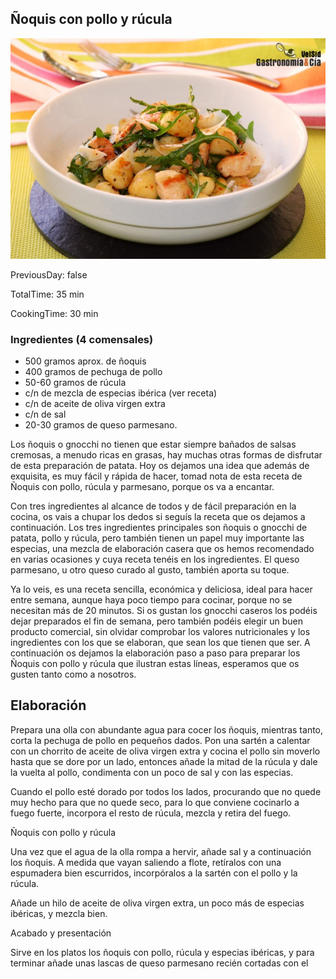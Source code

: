 [title]: #()

## Ñoquis con pollo y rúcula

[img]: #()

![](../docs/imgs/0035-gnocchi_pollo_rucula1.jpg)

[#url]:#()

[](https://gastronomiaycia.republica.com/2016/05/03/noquis-con-pollo-y-rucula/)

[recipe-time]: #()

PreviousDay: false

TotalTime: 35 min

CookingTime: 30 min

[ingredients-content]: #()

### Ingredientes (4 comensales)
    
* 500 gramos aprox. de ñoquis
* 400 gramos de pechuga de pollo
* 50-60 gramos
    de rúcula
* c/n de mezcla de especias ibérica (ver receta)
* c/n de aceite de
    oliva virgen extra
* c/n de sal
* 20-30 gramos de queso parmesano.



[content]: #()


Los ñoquis o gnocchi no tienen que estar siempre bañados de salsas
cremosas, a menudo ricas en grasas, hay muchas otras formas de disfrutar de
esta preparación de patata. Hoy os dejamos una idea que además de
exquisita, es muy fácil y rápida de hacer, tomad nota de esta receta de
Ñoquis con pollo, rúcula y parmesano, porque os va a encantar.

Con tres ingredientes al alcance de todos y de fácil preparación en la
cocina, os vais a chupar los dedos si seguís la receta que os dejamos a
continuación. Los tres ingredientes principales son ñoquis o gnocchi de
patata, pollo y rúcula, pero también tienen un papel muy importante las
especias, una mezcla de elaboración casera que os hemos recomendado en
varias ocasiones y cuya receta tenéis en los ingredientes. El queso
parmesano, u otro queso curado al gusto, también aporta su toque.

Ya lo veis, es una receta sencilla, económica y deliciosa, ideal para hacer
entre semana, aunque haya poco tiempo para cocinar, porque no se necesitan
más de 20 minutos. Si os gustan los gnocchi caseros los podéis dejar
preparados el fin de semana, pero también podéis elegir un buen producto
comercial, sin olvidar comprobar los valores nutricionales y los
ingredientes con los que se elaboran, que sean los que tienen que ser. A
continuación os dejamos la elaboración paso a paso para preparar los Ñoquis
con pollo y rúcula que ilustran estas líneas, esperamos que os gusten tanto
como a nosotros.


## Elaboración

Prepara una olla con abundante agua para cocer los ñoquis, mientras tanto,
corta la pechuga de pollo en pequeños dados. Pon una sartén a calentar con
un chorrito de aceite de oliva virgen extra y cocina el pollo sin moverlo
hasta que se dore por un lado, entonces añade la mitad de la rúcula y dale
la vuelta al pollo, condimenta con un poco de sal y con las especias.

Cuando el pollo esté dorado por todos los lados, procurando que no quede
muy hecho para que no quede seco, para lo que conviene cocinarlo a fuego
fuerte, incorpora el resto de rúcula, mezcla y retira del fuego.

Ñoquis con pollo y rúcula

Una vez que el agua de la olla rompa a hervir, añade sal y a continuación
los ñoquis. A medida que vayan saliendo a flote, retíralos con una
espumadera bien escurridos, incorpóralos a la sartén con el pollo y la
rúcula.

Añade un hilo de aceite de oliva virgen extra, un poco más de especias
ibéricas, y mezcla bien.

Acabado y presentación

Sirve en los platos los ñoquis con pollo, rúcula y especias ibéricas, y
para terminar añade unas lascas de queso parmesano recién cortadas con el
